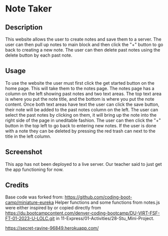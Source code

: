 # Note Taker

## Description

This website allows the user to create notes and save them to a server. The user can then pull up notes to main block and then click the "+" button to go back to creating a new note. The user can then delete past notes using the delete button by each past note.

## Usage

To use the website the user must first click the get started button on the home page. This will take them to the notes page. The notes page has a column on the left showing past notes and two text areas. The top text area is where you put the note title, and the bottom is where you put the note content. Once both text areas have text the user can click the save button, their note will be added to the past notes column on the left. The user can select the past notes by clicking on them, it will bring up the note into the right side of the page in uneditable fashion. The user can then click the "+" button in the top left to go back to entering new notes. If the user is done with a note they can be deleted by pressing the red trash can next to the title in the left column.

## Screenshot

This app has not been deployed to a live server. Our teacher said to just get the app functioning for now.

## Credits

Base code was forked from: https://github.com/coding-boot-camp/miniature-eureka
Helper functions and some functions from notes.js were either inspired by or copied directly from https://du.bootcampcontent.com/denver-coding-bootcamp/DU-VIRT-FSF-FT-01-2023-U-LOLC.git in 11-Express/01-Activities/28-Stu_Mini-Project.

https://secret-ravine-96849.herokuapp.com/
